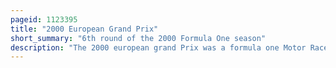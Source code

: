 ```yaml
---
pageid: 1123395
title: "2000 European Grand Prix"
short_summary: "6th round of the 2000 Formula One season"
description: "The 2000 european grand Prix was a formula one Motor Race held on 21 may 2000 in nrburg rhineland-palatinate Germany in Front of 142000 Spectators. It was the sixth Round of the 2000 Formula one World Championship as well as the ninth Formula one european grand Prix. Michael Schumacher of ferrari won the Race after starting second. Mclaren's mika Hkkinen finished second and Teammate David coulthard finished third."
---
```


